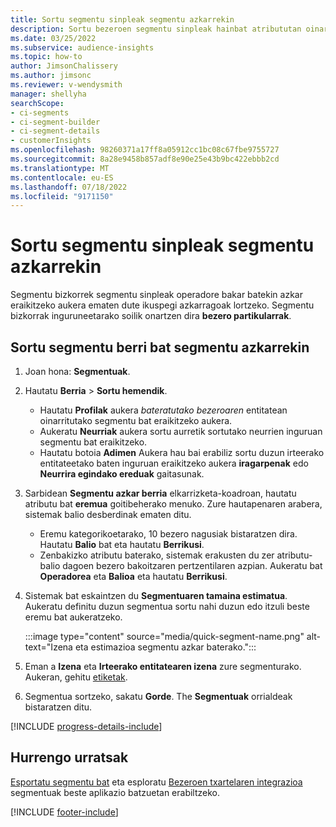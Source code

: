```yaml
---
title: Sortu segmentu sinpleak segmentu azkarrekin
description: Sortu bezeroen segmentu sinpleak hainbat atribututan oinarrituta taldekatzeko.
ms.date: 03/25/2022
ms.subservice: audience-insights
ms.topic: how-to
author: JimsonChalissery
ms.author: jimsonc
ms.reviewer: v-wendysmith
manager: shellyha
searchScope:
- ci-segments
- ci-segment-builder
- ci-segment-details
- customerInsights
ms.openlocfilehash: 98260371a17ff8a05912cc1bc08c67fbe9755727
ms.sourcegitcommit: 8a28e9458b857adf8e90e25e43b9bc422ebbb2cd
ms.translationtype: MT
ms.contentlocale: eu-ES
ms.lasthandoff: 07/18/2022
ms.locfileid: "9171150"
---
```

# <a name="create-simple-segments-with-quick-segments"></a>Sortu segmentu sinpleak segmentu azkarrekin

Segmentu bizkorrek segmentu sinpleak operadore bakar batekin azkar eraikitzeko aukera ematen dute ikuspegi azkarragoak lortzeko. Segmentu bizkorrak inguruneetarako soilik onartzen dira **bezero partikularrak**.

## <a name="create-a-new-segment-with-quick-segments"></a>Sortu segmentu berri bat segmentu azkarrekin

1. Joan hona: **Segmentuak**.

1. Hautatu **Berria** > **Sortu hemendik**.
   - Hautatu **Profilak** aukera *bateratutako bezeroaren* entitatean oinarritutako segmentu bat eraikitzeko aukera.
   - Aukeratu **Neurriak** aukera sortu aurretik sortutako neurrien inguruan segmentu bat eraikitzeko.
   - Hautatu botoia **Adimen** Aukera hau bai erabiliz sortu duzun irteerako entitateetako baten inguruan eraikitzeko aukera **iragarpenak** edo **Neurrira egindako ereduak** gaitasunak.

1. Sarbidean **Segmentu azkar berria** elkarrizketa-koadroan, hautatu atributu bat **eremua** goitibeherako menuko. Zure hautapenaren arabera, sistemak balio desberdinak ematen ditu.
   - Eremu kategorikoetarako, 10 bezero nagusiak bistaratzen dira. Hautatu **Balio** bat eta hautatu **Berrikusi**.
   - Zenbakizko atributu baterako, sistemak erakusten du zer atributu-balio dagoen bezero bakoitzaren pertzentilaren azpian. Aukeratu bat **Operadorea** eta **Balioa** eta hautatu **Berrikusi**.

1. Sistemak bat eskaintzen du **Segmentuaren tamaina estimatua**. Aukeratu definitu duzun segmentua sortu nahi duzun edo itzuli beste eremu bat aukeratzeko.

   :::image type="content" source="media/quick-segment-name.png" alt-text="Izena eta estimazioa segmentu azkar baterako.":::

1. Eman a **Izena** eta **Irteerako entitatearen izena** zure segmenturako. Aukeran, gehitu [etiketak](work-with-tags-columns.md#manage-tags).

1. Segmentua sortzeko, sakatu **Gorde**. The **Segmentuak** orrialdeak bistaratzen ditu.

[!INCLUDE [progress-details-include](includes/progress-details-pane.md)]

## <a name="next-steps"></a>Hurrengo urratsak

[Esportatu segmentu bat](export-destinations.md) eta esploratu [Bezeroen txartelaren integrazioa](customer-card-add-in.md) segmentuak beste aplikazio batzuetan erabiltzeko.

[!INCLUDE [footer-include](includes/footer-banner.md)]
